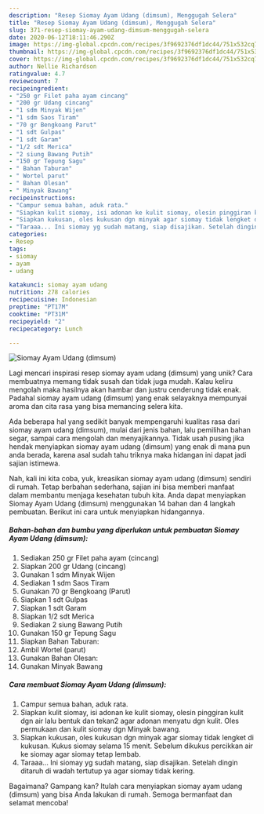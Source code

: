 ```yaml
---
description: "Resep Siomay Ayam Udang (dimsum), Menggugah Selera"
title: "Resep Siomay Ayam Udang (dimsum), Menggugah Selera"
slug: 371-resep-siomay-ayam-udang-dimsum-menggugah-selera
date: 2020-06-12T18:11:46.290Z
image: https://img-global.cpcdn.com/recipes/3f9692376df1dc44/751x532cq70/siomay-ayam-udang-dimsum-foto-resep-utama.jpg
thumbnail: https://img-global.cpcdn.com/recipes/3f9692376df1dc44/751x532cq70/siomay-ayam-udang-dimsum-foto-resep-utama.jpg
cover: https://img-global.cpcdn.com/recipes/3f9692376df1dc44/751x532cq70/siomay-ayam-udang-dimsum-foto-resep-utama.jpg
author: Nellie Richardson
ratingvalue: 4.7
reviewcount: 7
recipeingredient:
- "250 gr Filet paha ayam cincang"
- "200 gr Udang cincang"
- "1 sdm Minyak Wijen"
- "1 sdm Saos Tiram"
- "70 gr Bengkoang Parut"
- "1 sdt Gulpas"
- "1 sdt Garam"
- "1/2 sdt Merica"
- "2 siung Bawang Putih"
- "150 gr Tepung Sagu"
- " Bahan Taburan"
- " Wortel parut"
- " Bahan Olesan"
- " Minyak Bawang"
recipeinstructions:
- "Campur semua bahan, aduk rata."
- "Siapkan kulit siomay, isi adonan ke kulit siomay, olesin pinggiran kulit dgn air lalu bentuk dan tekan2 agar adonan menyatu dgn kulit. Oles permukaan dan kulit siomay dgn Minyak bawang."
- "Siapkan kukusan, oles kukusan dgn minyak agar siomay tidak lengket di kukusan. Kukus siomay selama 15 menit. Sebelum dikukus percikkan air ke siomay agar siomay tetap lembab."
- "Taraaa... Ini siomay yg sudah matang, siap disajikan. Setelah dingin ditaruh di wadah tertutup ya agar siomay tidak kering."
categories:
- Resep
tags:
- siomay
- ayam
- udang

katakunci: siomay ayam udang 
nutrition: 278 calories
recipecuisine: Indonesian
preptime: "PT17M"
cooktime: "PT31M"
recipeyield: "2"
recipecategory: Lunch

---
```



![Siomay Ayam Udang (dimsum)](https://img-global.cpcdn.com/recipes/3f9692376df1dc44/751x532cq70/siomay-ayam-udang-dimsum-foto-resep-utama.jpg)

Lagi mencari inspirasi resep siomay ayam udang (dimsum) yang unik? Cara membuatnya memang tidak susah dan tidak juga mudah. Kalau keliru mengolah maka hasilnya akan hambar dan justru cenderung tidak enak. Padahal siomay ayam udang (dimsum) yang enak selayaknya mempunyai aroma dan cita rasa yang bisa memancing selera kita.

Ada beberapa hal yang sedikit banyak mempengaruhi kualitas rasa dari siomay ayam udang (dimsum), mulai dari jenis bahan, lalu pemilihan bahan segar, sampai cara mengolah dan menyajikannya. Tidak usah pusing jika hendak menyiapkan siomay ayam udang (dimsum) yang enak di mana pun anda berada, karena asal sudah tahu triknya maka hidangan ini dapat jadi sajian istimewa.




Nah, kali ini kita coba, yuk, kreasikan siomay ayam udang (dimsum) sendiri di rumah. Tetap berbahan sederhana, sajian ini bisa memberi manfaat dalam membantu menjaga kesehatan tubuh kita. Anda dapat menyiapkan Siomay Ayam Udang (dimsum) menggunakan 14 bahan dan 4 langkah pembuatan. Berikut ini cara untuk menyiapkan hidangannya.

<!--inarticleads1-->

##### Bahan-bahan dan bumbu yang diperlukan untuk pembuatan Siomay Ayam Udang (dimsum):

1. Sediakan 250 gr Filet paha ayam (cincang)
1. Siapkan 200 gr Udang (cincang)
1. Gunakan 1 sdm Minyak Wijen
1. Sediakan 1 sdm Saos Tiram
1. Gunakan 70 gr Bengkoang (Parut)
1. Siapkan 1 sdt Gulpas
1. Siapkan 1 sdt Garam
1. Siapkan 1/2 sdt Merica
1. Sediakan 2 siung Bawang Putih
1. Gunakan 150 gr Tepung Sagu
1. Siapkan  Bahan Taburan:
1. Ambil  Wortel (parut)
1. Gunakan  Bahan Olesan:
1. Gunakan  Minyak Bawang




<!--inarticleads2-->

##### Cara membuat Siomay Ayam Udang (dimsum):

1. Campur semua bahan, aduk rata.
1. Siapkan kulit siomay, isi adonan ke kulit siomay, olesin pinggiran kulit dgn air lalu bentuk dan tekan2 agar adonan menyatu dgn kulit. Oles permukaan dan kulit siomay dgn Minyak bawang.
1. Siapkan kukusan, oles kukusan dgn minyak agar siomay tidak lengket di kukusan. Kukus siomay selama 15 menit. Sebelum dikukus percikkan air ke siomay agar siomay tetap lembab.
1. Taraaa... Ini siomay yg sudah matang, siap disajikan. Setelah dingin ditaruh di wadah tertutup ya agar siomay tidak kering.




Bagaimana? Gampang kan? Itulah cara menyiapkan siomay ayam udang (dimsum) yang bisa Anda lakukan di rumah. Semoga bermanfaat dan selamat mencoba!
